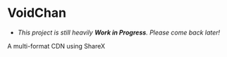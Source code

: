 # VoidChan

- *This project is still heavily **Work in Progress**. Please come back later!*

A multi-format CDN using ShareX

